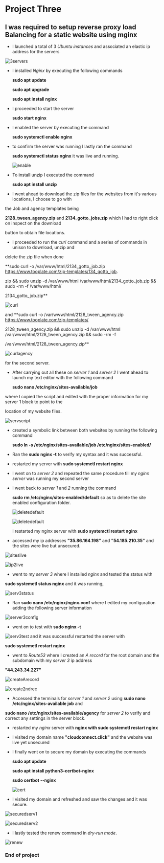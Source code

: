 # Project Three

## I was required to setup reverse proxy load Balancing for a static website using mginx 

- I launched a total of 3 *Ubuntu instances* and associated an elastic ip address for the servers

![3servers](/Project3/img/create3servers.png)

- I installed *Nginx* by executing the following commands
 
   **sudo apt update**

   **sudo apt upgrade**

   **sudo apt install nginx**

- I proceeded to start the server 

  **sudo start nginx**

- I enabled the server by executing the command
 
  **sudo systemctl enable nginx**

- to confirm the server was running I lastly ran the command

  **sudo systemctl status nginx** it was live and running.

  ![enable](/Project3/img/start-enable-status-of-nginx-server1n2.png)

- To install unzip I executed the command

  **sudo apt install unzip**

- I went ahead to download the zip files for the websites from it's various locations, I choose to go with

 the Job and agency templates being

**2128_tween_agency.zip** and **2134_gotto_jobs.zip** which I had to right click on inspect on the download

 button to obtain file locations.

- I proceeded to run the *curl* command and a series of commands in unison to download, unzip and 

delete the zip file when done

  **sudo curl -o /var/www/html/2134_gotto_job.zip https://www.tooplate.com/zip-templates/134_gotto_job.
  
  zip && sudo unzip -d /var/www/html /var/www/html/2134_gotto_job.zip && sudo -rm -f /var/www/html/
  
  2134_gotto_job.zip**

![curl](/Project3/img/curl-zip-and-unzip-job-files.png)

and **sudo curl -o /var/www/html/2128_tween_agency.zip https://www.tooplate.com/zip-templates/

2128_tween_agency.zip && sudo unzip -d /var/www/html /var/www/html/2128_tween_agency.zip && sudo -rm -f 

/var/www/html/2128_tween_agency.zip**

![curlagency](/Project3/img/download-zip-and-unzip-files-agency.png)

for the second server.

- After carrying out all these on *server 1* and *server 2* I went ahead to launch my text editor with the following command

   **sudo nano /etc/nginx/sites-available/job**

 where I copied the script and edited with the proper information for my server 1 block to point to the 
 
 location of my website files.

 ![servscript](/Project3/img/server-block-on-serv1n2.png)

 - created a symbolic link between both websites by running the following command

   **sudo ln -s /etc/nginx/sites-available/job /etc/nginx/sites-enabled/**

- Ran the **sudo nginx -t** to verify my syntax and it was successful.

- restarted my server with **sudo systemctl restart nginx**

- I went on to *server 2* and repeated the same procedure till my *nginx server* was  running my second server 

- I went back to *server 1* and *2* running the command 

  **sudo rm /etc/nginx/sites-enabled/default** so as to delete the site enabled configuration folder.

  ![deletedefault](/Project3/img/sysmbolic-link-test-and-delete-default-config1.png)

  ![deletedefault](/Project3/img/symblic-link-ltest-and-delete-default-config2.png)

  I restarted my nginx server with **sudo systemctl restart nginx**

- accessed my ip addresses **"35.86.164.198"** and **"54.185.210.35"** and the sites were live but unsecured.

![siteslive](/Project3/img/ip-adress-showing-sites-live%20(1).png)

![ip2live](/Project3/img/ip-adress-showing-sites-live%20(2).png)

- went to my *server 3* where I installed *nginx* and tested the status with 

**sudo systemctl status nginx** and it was running,

![serv3status](/Project3/img/server3-nginx-status.png)

- Ran **sudo nano /etc/nginx/nginx.conf** where I edited my configuration adding the following server information

![server3config](/Project3/img/server3-config.png)

- went on to test with **sudo nginx -t** 

![serv3test](/Project3/img/server3-config-test.png) and it was successful restarted the server with

 **sudo systemctl restart nginx**

- went to *Route53* where I created an *A record* for the root domain and the subdomain with my *server 3* ip address

 **"44.243.34.227"**

![createArecord](/Project3/img/Create-record1.png)

![create2ndrec](/Project3/img/create-record2.png)

- Accessed the terminals for *server 1* and *server 2* using **sudo nano /etc/nginx/sites-available job** and 

 **sudo nano /etc/nginx/sites-available/agency** for *server 2* to verify and correct any settings in the server block.

- restarted my *nginx* server with  **nginx with sudo systemctl restart nginx**

- I visited my domain name **"cloudconnect.click"** and the website was live yet unsecured

- I finally went on to secure my domain by executing the commands

   **sudo apt update**

   **sudo apt install python3-certbot-nginx**

   **sudo certbot --nginx**

   ![cert](/Project3/img/certbot-certificate.png)

- I visited my domain and refreshed and saw the changes and it was secure.

![securedserv1](/Project3/img/secured1.png)

![securedserv2](/Project3/img/secured2.png)

- I lastly tested the renew command in *dry-run mode*.

![renew](/Project3/img/dry-run.png)



### End of project